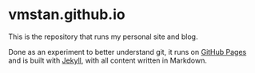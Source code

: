# vmstan.github.io

This is the repository that runs my personal site and blog.

Done as an experiment to better understand git, it runs on [GitHub Pages][2] and is built with [Jekyll][1], with all content written in Markdown.

[1]: https://www.jekyllrb.com
[2]: https://pages.github.com
